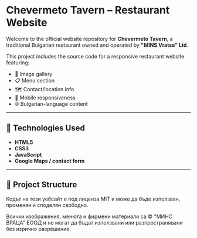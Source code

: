 # Chevermeto Tavern – Restaurant Website

Welcome to the official website repository for **Chevermeto Tavern**, a traditional Bulgarian restaurant owned and operated by **"MINS Vratsa" Ltd**.

This project includes the source code for a responsive restaurant website featuring:

- 📸 Image gallery
- 📋 Menu section
- 🗺️ Contact/location info
- 📱 Mobile responsiveness
- 🌐 Bulgarian-language content

---

## 🚀 Technologies Used

- **HTML5**
- **CSS3**
- **JavaScript**
- **Google Maps / contact form**

---

## 📂 Project Structure



Кодът на този уебсайт е под лиценза MIT и може да бъде използван, променян и споделян свободно.

Всички изображения, менюта и фирмени материали са © "МИНС ВРАЦА" ЕООД и не могат да бъдат използвани или разпространявани без изрично разрешение.
